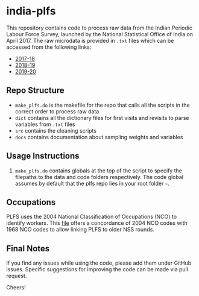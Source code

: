 # **india-plfs**

This repository contains code to process raw data from the Indian Periodic Labour Force Survey, launched by the National Statistical Office of India on April 2017. The raw microdata is provided in `.txt` files which can be accessed from the following links:

- [2017-18](http://microdata.gov.in/nada43/index.php/catalog/146)
- [2018-19](https://mospi.gov.in/documents/213904/531813//README_demo1602840302629.pdf/768fdbbf-a813-e0d3-7242-ab7a9ffd4cd5)
- [2019-20](https://www.mospi.gov.in/documents/213904/1216623//READMEM1627035725633.pdf/77c18981-9c85-a04a-3a35-af31ce8ce685)

## **Repo Structure**

- `make_plfs.do` is the makefile for the repo that calls all the scripts in the correct order to process raw data
- `dict` contains all the dictionary files for first visits and revisits to parse variables from `.txt` files
- `src` contains the cleaning scripts
- `docs` contains documentation about sampling weights and variables

## Usage Instructions

1. `make_plfs.do` contains globals at the top of the script to specify the filepaths to the data and code folders respectively. The code global assumes by default that the plfs repo lies in your root folder `~`.

## Occupations

PLFS uses the 2004 National Classification of Occupations (NCO) to identify workers. This [file]([url](https://labour.gov.in/sites/default/files/AlphabeticalIndex.pdf)) offers a concordance of 2004 NCO codes with 1968 NCO codes to allow linking PLFS to older NSS rounds.

## Final Notes
If you find any issues while using the code, please add them under GitHub issues. Specific suggestions for improving the code can be made via pull request.

Cheers!
